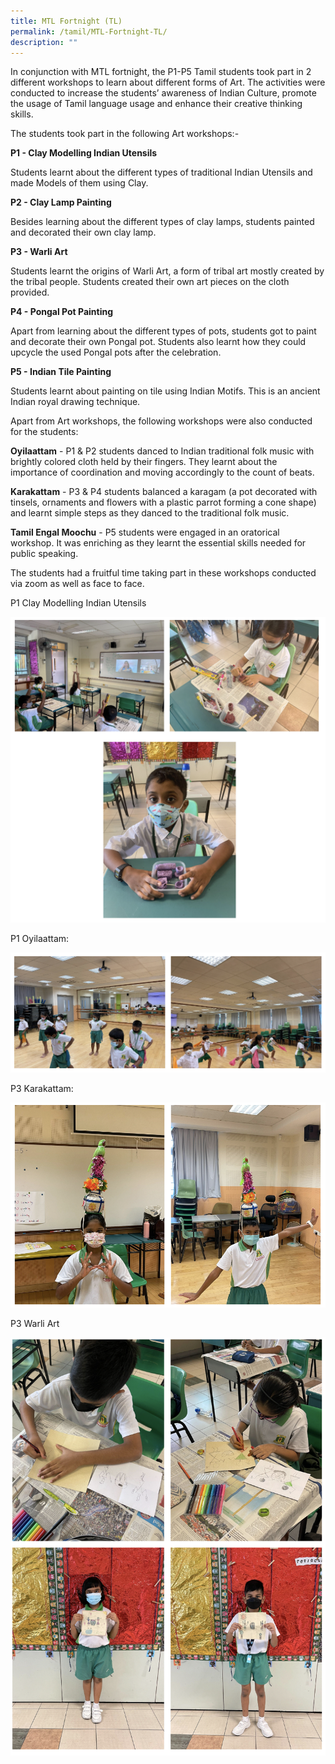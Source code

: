 ```yaml
---
title: MTL Fortnight (TL)
permalink: /tamil/MTL-Fortnight-TL/
description: ""
---
```

In conjunction with MTL fortnight, the P1-P5 Tamil students took part in 2 different workshops to learn about different forms of Art. The activities were conducted to increase the students’ awareness of Indian Culture, promote the usage of Tamil language usage and enhance their creative thinking skills.

  

The students took part in the following Art workshops:-

  

**P1 - Clay Modelling Indian Utensils**

Students learnt about the different types of traditional Indian Utensils and made Models of them using Clay.

  

**P2 - Clay Lamp Painting**

Besides learning about the different types of clay lamps, students painted and decorated their own clay lamp.

  

**P3 - Warli Art**

Students learnt the origins of Warli Art, a form of tribal art mostly created by the tribal people. Students created their own art pieces on the cloth provided.

  

**P4 - Pongal Pot Painting**

Apart from learning about the different types of pots, students got to paint and decorate their own Pongal pot. Students also learnt how they could upcycle the used Pongal pots after the celebration.

  

**P5 - Indian Tile Painting**

Students learnt about painting on tile using Indian Motifs. This is an ancient Indian royal drawing technique.

  

Apart from Art workshops, the following workshops were also conducted for the students:

  

**Oyilaattam** \- P1 & P2 students danced to Indian traditional folk music with brightly colored cloth held by their fingers. They learnt about the importance of coordination and moving accordingly to the count of beats.

  

**Karakattam** \- P3 & P4 students balanced a karagam (a pot decorated with tinsels, ornaments and flowers with a plastic parrot forming a cone shape) and learnt simple steps as they danced to the traditional folk music.

  

**Tamil Engal Moochu** \- P5 students were engaged in an oratorical workshop. It was enriching as they learnt the essential skills needed for public speaking.

  

The students had a fruitful time taking part in these workshops conducted via zoom as well as face to face.

  

P1 Clay Modelling Indian Utensils

![](/images/tl.png)

P1 Oyilaattam:

![](/images/tl2.png)

P3 Karakattam:

![](/images/tl3.png)

P3 Warli Art

![](/images/tl4.png)